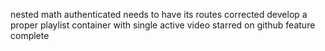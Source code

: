 nested math authenticated needs to have its routes corrected
develop a proper playlist container with single active video
starred on github
feature complete
